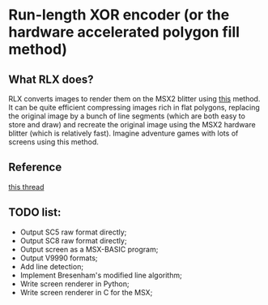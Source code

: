 # Run-length XOR encoder (or the hardware accelerated polygon fill method)

## What RLX does?
RLX converts images to render them on the MSX2 blitter using [this](https://www.msx.org/forum/msx-talk/development/hardware-accelerated-polygon-fill-using-lmmm) method. It can be quite efficient compressing images rich in flat polygons, replacing the original image by a bunch of line segments (which are both easy to store and draw) and recreate the original image using the MSX2 hardware blitter (which is relatively fast). Imagine adventure games with lots of screens using this method.

## Reference
[this thread](https://www.msx.org/forum/msx-talk/development/hardware-accelerated-polygon-fill-using-lmmm)

## TODO list:
* Output SC5 raw format directly;
* Output SC8 raw format directly;
* Output screen as a MSX-BASIC program;
* Output V9990 formats;
* Add line detection;
* Implement Bresenham's modified line algorithm;
* Write screen renderer in Python;
* Write screen renderer in C for the MSX;
